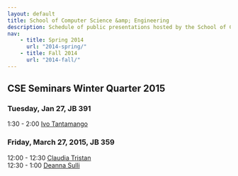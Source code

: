 ```yaml
---
layout: default
title: School of Computer Science &amp; Engineering
description: Schedule of public presentations hosted by the School of CSE.
nav:
    - title: Spring 2014
      url: "2014-spring/"
    - title: Fall 2014
      url: "2014-fall/"
---
```


## CSE Seminars __Winter Quarter 2015__

### Tuesday, Jan 27, JB 391

  1:30 -  2:00 [Ivo Tantamango](2015-winter/ivo-tantamango.pdf) <br>

### Friday, March 27, 2015, JB 359

 12:00 - 12:30 [Claudia Tristan](2015-winter/claudia-tristan.pdf) <br>
 12:30 -  1:00 [Deanna Sulli](2015-winter/deanna-sulli.pdf) <br>

